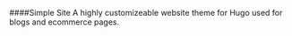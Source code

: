---
---
####Simple Site
A highly customizeable website theme for Hugo used for blogs and ecommerce pages.
